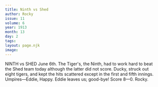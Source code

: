 ```yaml
---
title: Ninth vs Shed
author: Rocky
issue: 11
volume: 6
year: 1913
month: 13
day: 2
tags:
layout: page.njk
image:
---
```

NINTH vs SHED    June 6th.    The Tiger's, the Ninth, had to work hard to beat the Shed team today although the latter did not score. Ducky, struck out eight tigers, and kept the hits scattered except in the first and fifth innings. Umpires—Eddie, Happy. Eddie leaves us; good-bye! Score 8—0. Rocky. 

